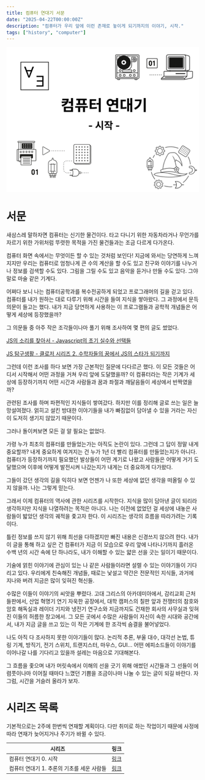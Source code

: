 ```yaml
---
title: 컴퓨터 연대기 서문
date: "2025-04-22T00:00:00Z"
description: "컴퓨터가 우리 앞에 이런 존재로 놓이게 되기까지의 이야기, 시작."
tags: ["history", "computer"]
---
```


![썸네일](./computer-history-0-thumbnail.png)

# 서문

새삼스레 말하자면 컴퓨터는 신기한 물건이다. 타고 다니기 위한 자동차라거나 무언가를 자르기 위한 가위처럼 뚜렷한 목적을 가진 물건들과는 조금 다르게 다가온다.

컴퓨터 화면 속에서는 무엇이든 할 수 있는 것처럼 보인다! 지금에 와서는 당연하게 느껴지지만 우리는 컴퓨터로 엄청나게 큰 수의 계산을 할 수도 있고 친구와 이야기를 나누거나 정보를 검색할 수도 있다. 그림을 그릴 수도 있고 음악을 듣거나 만들 수도 있다. 그야말로 마술 같은 기계다.

어쩌다 보니 나는 컴퓨터공학과를 복수전공하게 되었고 프로그래머의 길을 걷고 있다. 컴퓨터를 내가 원하는 대로 다루기 위해 시간을 들여 지식을 쌓아왔다. 그 과정에서 문득 의문이 들고는 했다. 내가 지금 당연하게 사용하는 이 프로그램들과 공학적 개념들은 어떻게 세상에 등장했을까?

그 의문들 중 아주 작은 조각들이나마 풀기 위해 조사하여 몇 편의 글도 썼었다.

[JS의 소리를 찾아서 - Javascript의 초기 실수와 선택들](https://witch.work/ko/posts/javascript-history-initial-decisions)

[JS 탐구생활 - 클로저 시리즈 2. 수학자들의 꿈에서 JS의 스타가 되기까지](https://witch.work/ko/posts/javascript-closure-deep-dive-history)

그런데 이런 조사를 하다 보면 가장 근본적인 질문에 다다르곤 했다. 이 모든 것들은 어디서 시작해서 어떤 과정을 거쳐 우리 앞에 도달했을까? 이 컴퓨터라는 작은 기계가 세상에 등장하기까지 어떤 시간과 사람들과 꿈과 좌절과 깨달음들이 세상에서 반짝였을까?

관련된 조사를 하며 파편적인 지식들이 쌓여갔다. 하지만 이를 정리해 글로 쓰는 일은 늘 망설여졌다. 얽히고 설킨 방대한 이야기들을 내가 빠짐없이 담아낼 수 있을 거라는 자신이 도저히 생기지 않았기 때문이다.

그러나 돌이켜보면 모든 걸 알 필요는 없었다.

가령 누가 최초의 컴퓨터를 만들었는가는 아직도 논란이 있다. 그런데 그 답이 정말 내게 중요할까? 내게 중요하게 여겨지는 건 누가 1년 더 빨리 컴퓨터를 만들었는지가 아니다. 컴퓨터가 등장하기까지 필요했던 발상들이 어떤 계기로 나왔고 사람들은 어떻게 거기 도달했으며 이후에 어떻게 발전시켜 나갔는지가 내게는 더 중요하게 다가왔다.

그들이 갔던 생각의 길을 익히다 보면 언젠가 나 또한 세상에 없던 생각을 떠올릴 수 있지 않을까. 나는 그렇게 믿는다.

그래서 이제 컴퓨터의 역사에 관한 시리즈를 시작한다. 지식을 많이 담아낸 글이 되리라 생각하지만 지식을 나열하려는 목적은 아니다. 나는 이전에 없었던 걸 세상에 내놓은 사람들이 밟았던 생각의 궤적을 좇고자 한다. 이 시리즈는 생각의 흐름을 따라가려는 기록이다.

틀린 정보를 쓰지 않기 위해 최선을 다하겠지만 빠진 내용은 신경쓰지 않으려 한다. 내가 이 글을 통해 하고 싶은 건 컴퓨터가 지금 이 모습으로 우리 앞에 나타나기까지 흘러온 수백 년의 시간 속에 단 하나라도, 내가 이해할 수 있는 얇은 선을 긋는 일이기 때문이다.

기술에 얽힌 이야기에 관심이 있는 나 같은 사람들이라면 설렐 수 있는 이야기들이 기다리고 있다. 우리에게 친숙해진 개념들, 때로는 낯설고 약간은 전문적인 지식들, 과거에 지나와 버려 지금은 많이 잊혀진 혁신들.

수많은 이들이 이야기의 씨앗을 뿌렸다. 고대 그리스의 아카데미아에서, 감리교회 근처 들판에서, 산업 혁명기 연기 자욱한 공장에서, 대학 캠퍼스의 칠판 앞과 전쟁터의 참호와 암호 해독실과 레이더 기지와 냉전기 연구소와 지금까지도 건재한 회사의 사무실과 잊혀진 이들의 허름한 창고에서. 그 모든 곳에서 수많은 사람들이 자신이 속한 시대와 공간에서, 내가 지금 글을 쓰고 있는 이 작은 기계에 한 조각씩 숨결을 불어넣었다.

나도 아직 다 조사하지 못한 이야기들이 많다. 논리적 추론, 부울 대수, 대각선 논법, 튜링 기계, 방직기, 전기 스위치, 트랜지스터, 마우스, GUI... 어떤 에피소드들이 이야기를 이어나갈 나를 기다리고 있을까 설레는 마음으로 기대해본다.

그 흐름을 좇으며 내가 머릿속에서 이해의 선을 긋기 위해 애썼던 시간들과 그 선들이 어렴풋이나마 이어질 때마다 느꼈던 기쁨을 조금이나마 나눌 수 있는 글이 되길 바란다. 자 그럼, 시간을 거슬러 올라가 보자.

# 시리즈 목록

기본적으로는 2주에 한번씩 연재할 계획이다. 다만 취미로 하는 작업이기 때문에 사정에 따라 연재가 늦어지거나 주기가 바뀔 수 있다.

| 시리즈 | 링크 |
| --- | --- |
| 컴퓨터 연대기 0. 시작 | [링크](/ko/posts/computer-history-from-scratch-0) |
| 컴퓨터 연대기 1. 추론의 기초를 세운 사람들 | [링크](/ko/posts/computer-history-from-scratch-1) |